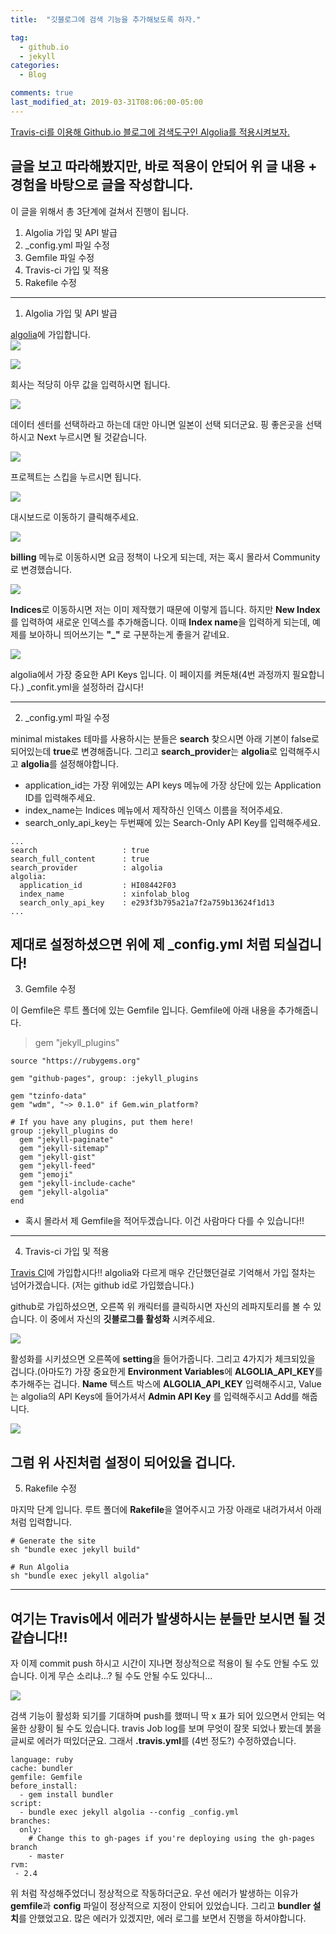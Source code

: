 ```yaml
---
title:  "깃블로그에 검색 기능을 추가해보도록 하자."

tag:
  - github.io
  - jekyll
categories:
  - Blog

comments: true
last_modified_at: 2019-03-31T08:06:00-05:00
---
```

[Travis-ci를 이용해 Github.io 블로그에 검색도구인 Algolia를 적용시켜보자.](https://imreplay.com/blogging/%EA%B2%80%EC%83%89-%EB%8F%84%EA%B5%AC%EC%9D%B8-Algolia%EB%A5%BC-%EC%A0%81%EC%9A%A9%ED%95%B4%EB%B3%B4%EC%9E%90/)

글을 보고 따라해봤지만, 바로 적용이 안되어 위 글 내용 + 경험을 바탕으로 글을 작성합니다.
---
이 글을 위해서 총 3단계에 걸쳐서 진행이 됩니다.
1. Algolia 가입 및 API 발급  
2. _config.yml 파일 수정  
3. Gemfile 파일 수정  
4. Travis-ci 가입 및 적용  
5. Rakefile 수정  
---
  
1. Algolia 가입 및 API 발급  


[algolia](https://www.algolia.com/)에 가입합니다.  
![](/assets/img/1/algolia-join.png)  

![](/assets/img/1/algolia-about.png)  

회사는 적당히 아무 값을 입력하시면 됩니다.  

![](/assets/img/1/algolia-datacenter.png)  

데이터 센터를 선택하라고 하는데 대만 아니면 일본이 선택 되더군요. 핑 좋은곳을 선택하시고 Next 누르시면 될 것같습니다.  

![](/assets/img/1/algolia-project.png)  

프로젝트는 스킵을 누르시면 됩니다.

![](/assets/img/1/algolia-thank.png)  

대시보드로 이동하기 클릭해주세요.

![](/assets/img/1/algolia-billing.png)  

**billing** 메뉴로 이동하시면 요금 정책이 나오게 되는데, 저는 혹시 몰라서 Community로 변경했습니다. 

![](/assets/img/1/algolia-indices.png)  

**Indices**로 이동하시면 저는 이미 제작했기 때문에 이렇게 뜹니다. 하지만 **New Index**를 입력하여 새로운 인덱스를 추가해줍니다. 이때 **Index name**을 입력하게 되는데, 예제를 보아하니 띄어쓰기는 **"_"** 로 구분하는게 좋을거 같네요.

![](/assets/img/1/algolia-api.png)  

algolia에서 가장 중요한 API Keys 입니다. 이 페이지를 켜둔채(4번 과정까지 필요합니다.) _confit.yml을 설정하러 갑시다! 

---
2. _config.yml 파일 수정  


minimal mistakes 테마를 사용하시는 분들은 **search** 찾으시면 아래 기본이 false로 되어있는데 **true**로 변경해줍니다. 그리고 **search_provider**는 **algolia**로 입력해주시고 **algolia**를 설정해야합니다.  

* application_id는 가장 위에있는 API keys 메뉴에 가장 상단에 있는 Application ID를 입력해주세요.  
* index_name는 Indices 메뉴에서 제작하신 인덱스 이름을 적어주세요.
* search_only_api_key는 두번째에 있는 Search-Only API Key를 입력해주세요.  

```
...
search                   : true 
search_full_content      : true
search_provider          : algolia
algolia:
  application_id         : HI08442F03 
  index_name             : xinfolab_blog 
  search_only_api_key    : e293f3b795a21a7f2a759b13624f1d13
...
```

제대로 설정하셨으면 위에 제 _config.yml 처럼 되실겁니다!
---
3. Gemfile 수정  

이 Gemfile은 루트 폴더에 있는 Gemfile 입니다. Gemfile에 아래 내용을 추가해줍니다.

> gem "jekyll_plugins"

```
source "https://rubygems.org"

gem "github-pages", group: :jekyll_plugins

gem "tzinfo-data"
gem "wdm", "~> 0.1.0" if Gem.win_platform?

# If you have any plugins, put them here!
group :jekyll_plugins do
  gem "jekyll-paginate"
  gem "jekyll-sitemap"
  gem "jekyll-gist"
  gem "jekyll-feed"
  gem "jemoji"
  gem "jekyll-include-cache"
  gem "jekyll-algolia"
end
```
* 혹시 몰라서 제 Gemfile을 적어두겠습니다. 이건 사람마다 다를 수 있습니다!!
---
4. Travis-ci 가입 및 적용

[Travis CI](https://travis-ci.org/)에 가입합시다!! algolia와 다르게 매우 간단했던걸로 기억해서 가입 절차는 넘어가겠습니다. (저는 github id로 가입했습니다.)

github로 가입하셨으면, 오른쪽 위 캐릭터를 클릭하시면 자신의 레파지토리를 볼 수 있습니다. 이 중에서 자신의 **깃블로그를 활성화** 시켜주세요.

![](/assets/img/1/travis-repo.png)  

활성화를 시키셨으면 오른쪽에 **setting**을 들어가줍니다. 그리고 4가지가 체크되있을 겁니다.(아마도?) 가장 중요한게 **Environment Variables**에 **ALGOLIA_API_KEY**를 추가해주는 겁니다. **Name** 텍스트 박스에 **ALGOLIA_API_KEY** 입력해주시고, Value는 algolia의 API Keys에 들어가셔서 **Admin API Key** 를 입력해주시고 Add를 해줍니다.

![](/assets/img/1/travis-setting.png)   

그럼 위 사진처럼 설정이 되어있을 겁니다.
---
5. Rakefile 수정  


마지막 단계 입니다. 루트 폴더에 **Rakefile**을 열어주시고 가장 아래로 내려가셔서 아래처럼 입력합니다.

```
# Generate the site
sh "bundle exec jekyll build"

# Run Algolia 
sh "bundle exec jekyll algolia"
```

---
## 여기는 Travis에서 에러가 발생하시는 분들만 보시면 될 것 같습니다!!
자 이제 commit push 하시고 시간이 지나면 정상적으로 적용이 될 수도 안될 수도 있습니다. 이게 무슨 소리냐...? 될 수도 안될 수도 있다니...  

![](/assets/img/1/travis-failed.png)   

검색 기능이 활성화 되기를 기대하며 push를 했떠니 딱 x 표가 되어 있으면서 안되는 억울한 상황이 될 수도 있습니다. travis Job log를 보며 무엇이 잘못 되었나 봤는데 붉을 글씨로 에러가 떠있더군요. 그래서 **.travis.yml**를 (4번 정도?) 수정하였습니다.

```
language: ruby
cache: bundler
gemfile: Gemfile
before_install:
  - gem install bundler
script:
  - bundle exec jekyll algolia --config _config.yml
branches:
  only:
    # Change this to gh-pages if you're deploying using the gh-pages branch
    - master
rvm:
 - 2.4
```
위 처럼 작성해주었더니 정상적으로 작동하더군요. 우선 에러가 발생하는 이유가 **gemfile**과 **config** 파일이 정상적으로 지정이 안되어 있었습니다. 그리고 **bundler 설치**를 안했었고요. 많은 에러가 있겠지만, 에러 로그를 보면서 진행을 하셔야합니다.